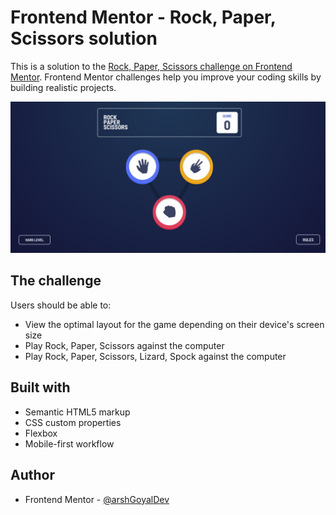 # Frontend Mentor - Rock, Paper, Scissors solution

This is a solution to the [Rock, Paper, Scissors challenge on Frontend Mentor](https://www.frontendmentor.io/challenges/rock-paper-scissors-game-pTgwgvgH). Frontend Mentor challenges help you improve your coding skills by building realistic projects. 


![](./images/screenshot.png)

## The challenge

Users should be able to:

- View the optimal layout for the game depending on their device's screen size
- Play Rock, Paper, Scissors against the computer
- Play Rock, Paper, Scissors, Lizard, Spock against the computer

## Built with

- Semantic HTML5 markup
- CSS custom properties
- Flexbox
- Mobile-first workflow


## Author

- Frontend Mentor - [@arshGoyalDev](https://www.frontendmentor.io/profile/arshGoyalDev)

